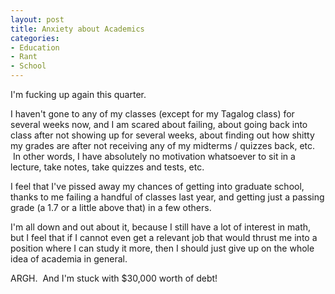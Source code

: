 ```yaml
--- 
layout: post
title: Anxiety about Academics
categories:
- Education
- Rant
- School
---
```

I'm fucking up again this quarter.

I haven't gone to any of my classes (except for my Tagalog class) for several weeks now, and I am scared about failing, about going back into class after not showing up for several weeks, about finding out how shitty my grades are after not receiving any of my midterms / quizzes back, etc.  In other words, I have absolutely no motivation whatsoever to sit in a lecture, take notes, take quizzes and tests, etc.

I feel that I've pissed away my chances of getting into graduate school, thanks to me failing a handful of classes last year, and getting just a passing grade (a 1.7 or a little above that) in a few others.

I'm all down and out about it, because I still have a lot of interest in math, but I feel that if I cannot even get a relevant job that would thrust me into a position where I can study it more, then I should just give up on the whole idea of academia in general.

ARGH.  And I'm stuck with $30,000 worth of debt!

